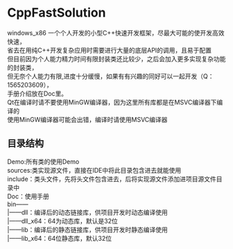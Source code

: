 # CppFastSolution
windows_x86
一个个人开发的小型C++快速开发框架，尽最大可能的使开发高效快速，<br>
省去在用纯C++开发复杂应用时需要进行大量的底层API的调用，且易于配置<br>
但目前因为个人能力精力时间有限封装类还比较少，之后会加入更多实现复杂功能的封装类，<br>
但无奈个人能力有限,进度十分缓慢，如果有有兴趣的同好可以一起开发（Q：1565203609），<br>
手册介绍放在Doc里。<br>
Qt在编译时请不要使用MinGW编译器，因为这里所有库都是在MSVC编译器下编译的<br>
使用MinGW编译器可能会出错，编译时请使用MSVC编译器


## 目录结构

Demo:所有类的使用Demo<br>
sources:类实现源文件，直接在IDE中将此目录包含进去就能使用<br>
include：类头文件，先将头文件包含进去，后将实现源文件添加进项目源文件目录中<br>
Doc：使用手册<br>
bin——<br>
            	        |——dll：编译后的动态链接库，供项目开发时动态编译使用<br>
                        |——dll_x64：64为动态库，默认是32位<br>
            	        |——lib：编译后的静态链接库，供项目开发时静态编译使用<br>
                        |——lib_x64：64位静态库，默认32位<br>
